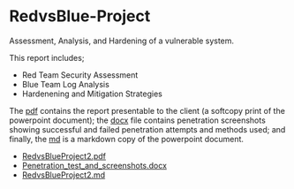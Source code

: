 # RedvsBlue-Project

Assessment, Analysis, and Hardening of a vulnerable system.

This report includes;
   - Red Team Security Assessment
   - Blue Team Log Analysis
   - Hardenening and Mitigation Strategies

The [pdf](https://github.com/paulsbarrett/RedvsBlue-Project/blob/main/PSB%20Red%20vs%20Blue%20Project%202.pdf) contains the report presentable to the client (a softcopy print of the powerpoint document); the [docx](https://github.com/paulsbarrett/RedvsBlue-Project/blob/main/penetration_test_and_screenshots.docx) file contains penetration screenshots showing successful and failed penetration attempts and methods used; and finally, the [md](https://github.com/paulsbarrett/RedvsBlue-Project/blob/main/PSBRedvsBlueProject2.md) is a markdown copy of the powerpoint document.

* [RedvsBlueProject2.pdf](https://github.com/paulsbarrett/RedvsBlue-Project/blob/main/PSB%20Red%20vs%20Blue%20Project%202.pdf)
* [Penetration_test_and_screenshots.docx](https://github.com/paulsbarrett/RedvsBlue-Project/blob/main/penetration_test_and_screenshots.docx)
* [RedvsBlueProject2.md](https://github.com/paulsbarrett/RedvsBlue-Project/blob/main/PSBRedvsBlueProject2.md)
